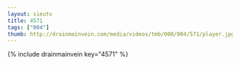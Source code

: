 ```yaml
--- 
layout: sieutv
title: 4571
tags: ["004"]
thumb: http://drainmainvein.com/media/videos/tmb/000/004/571/player.jpg
---
```

{% include drainmainvein key="4571" %} 
